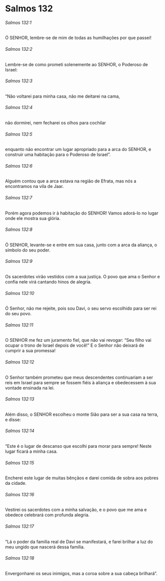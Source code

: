 # Salmos 132

###### Salmos 132:1

Ó SENHOR, lembre-se de mim de todas as humilhações por que passei!

###### Salmos 132:2

Lembre-se de como prometi solenemente ao SENHOR, o Poderoso de Israel:

###### Salmos 132:3

“Não voltarei para minha casa, não me deitarei na cama,

###### Salmos 132:4

não dormirei, nem fecharei os olhos para cochilar

###### Salmos 132:5

enquanto não encontrar um lugar apropriado para a arca do SENHOR, e construir uma habitação para o Poderoso de Israel”.

###### Salmos 132:6

Alguém contou que a arca estava na região de Efrata, mas nós a encontramos na vila de Jaar.

###### Salmos 132:7

Porém agora podemos ir à habitação do SENHOR! Vamos adorá-lo no lugar onde ele mostra sua glória.

###### Salmos 132:8

Ó SENHOR, levante-se e entre em sua casa, junto com a arca da aliança, o símbolo do seu poder.

###### Salmos 132:9

Os sacerdotes virão vestidos com a sua justiça. O povo que ama o Senhor e confia nele virá cantando hinos de alegria.

###### Salmos 132:10

Ó Senhor, não me rejeite, pois sou Davi, o seu servo escolhido para ser rei do seu povo.

###### Salmos 132:11

O SENHOR me fez um juramento fiel, que não vai revogar: “Seu filho vai ocupar o trono de Israel depois de você!” E o Senhor não deixará de cumprir a sua promessa!

###### Salmos 132:12

O Senhor também prometeu que meus descendentes continuariam a ser reis em Israel para sempre se fossem fiéis à aliança e obedecessem à sua vontade ensinada na lei.

###### Salmos 132:13

Além disso, o SENHOR escolheu o monte Sião para ser a sua casa na terra, e disse:

###### Salmos 132:14

“Este é o lugar de descanso que escolhi para morar para sempre! Neste lugar ficará a minha casa.

###### Salmos 132:15

Encherei este lugar de muitas bênçãos e darei comida de sobra aos pobres da cidade.

###### Salmos 132:16

Vestirei os sacerdotes com a minha salvação, e o povo que me ama e obedece celebrará com profunda alegria.

###### Salmos 132:17

“Lá o poder da família real de Davi se manifestará, e farei brilhar a luz do meu ungido que nascerá dessa família.

###### Salmos 132:18

Envergonharei os seus inimigos, mas a coroa sobre a sua cabeça brilhará”.

